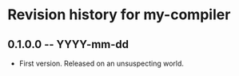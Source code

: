 # Revision history for my-compiler

## 0.1.0.0 -- YYYY-mm-dd

* First version. Released on an unsuspecting world.
